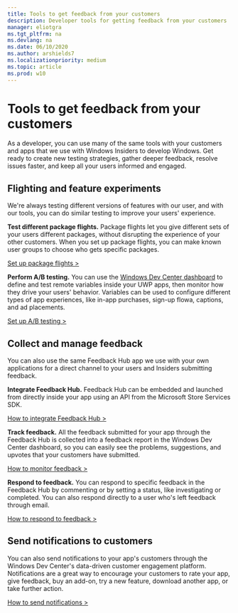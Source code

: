 ```yaml
---
title: Tools to get feedback from your customers
description: Developer tools for getting feedback from your customers
manager: eliotgra
ms.tgt_pltfrm: na
ms.devlang: na
ms.date: 06/10/2020
ms.author: arshields7
ms.localizationpriority: medium
ms.topic: article
ms.prod: w10
---
```


# Tools to get feedback from your customers
As a developer, you can use many of the same tools with your customers and apps that we use with Windows Insiders to develop Windows. Get ready to create new testing strategies, gather deeper feedback, resolve issues faster, and keep all your users informed and engaged.

## Flighting and feature experiments
We're always testing different versions of features with our user, and with our tools, you can do similar testing to improve your users' experience.

**Test different package flights.** Package flights let you give different sets of your users different packages, without disrupting the experience of your other customers. When you set up package flights, you can make known user groups to choose who gets specific packages. 

[Set up package flights >](https://docs.microsoft.com/windows/uwp/publish/package-flights#create-a-new-flight-group)

**Perform A/B testing.** You can use the [Windows Dev Center dashboard](https://docs.microsoft.com/windows/uwp/publish/using-the-windows-dev-center-dashboard) to define and test remote variables inside your UWP apps, then monitor how they drive your users' behavior. Variables can be used to configure different types of app experiences, like in-app purchases, sign-up flowa, captions, and ad placements.

[Set up A/B testing >](https://docs.microsoft.com/windows/uwp/monetize/run-app-experiments-with-a-b-testing)

## Collect and manage feedback
You can also use the same Feedback Hub app we use with your own applications for a direct channel to your users and Insiders submitting feedback.

**Integrate Feedback Hub.** Feedback Hub can be embedded and launched from directly inside your app using an API from the Microsoft Store Services SDK.

[How to integrate Feedback Hub >](https://docs.microsoft.com/windows/uwp/monetize/launch-feedback-hub-from-your-app)

**Track feedback.** All the feedback submitted for your app through the Feedback Hub is collected into a feedback report in the Windows Dev Center dashboard, so you can easily see the problems, suggestions, and upvotes that your customers have submitted.

[How to monitor feedback >](https://docs.microsoft.com/windows/uwp/publish/feedback-report)

**Respond to feedback.** You can respond to specific feedback in the Feedback Hub by commenting or by setting a status, like investigating or completed. You can also respond directly to a user who's left feedback through email.

[How to respond to feedback >](https://docs.microsoft.com/windows/uwp/publish/respond-to-customer-feedback)

## Send notifications to customers

You can also send notifications to your app's customers through the Windows Dev Center's data-driven customer engagement platform. Notifications are a great way to encourage your customers to rate your app, give feedback, buy an add-on, try a new feature, download another app, or take further action.

[How to send notifications >](https://docs.microsoft.com/windows/uwp/publish/send-push-notifications-to-your-apps-customers)
